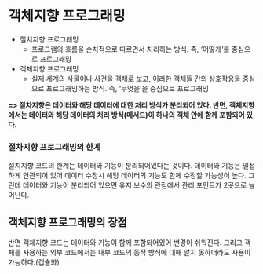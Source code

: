 # 객체지향 프로그래밍
- 절치지향 프로그래밍
    - 프로그램의 흐름을 순차적으로 따르면서 처리하는 방식. 즉, ‘어떻게’를 중심으로 프로그래밍
- 객체지향 프로그래밍
    - 실제 세계의 사물이나 사건을 객체로 보고, 이러한 객체들 간의 상호작용을 중심으로 프로그래밍하는 방식. 즉, ‘무엇을’을 중심으로 프로그래밍

**=> 절차지향은 데이터와 해당 데이터에 대한 처리 방식가 분리되어 있다. 
반면, 객체지향에서는 데이터와 해당 데이터의 처리 방식(메서드)이 하나의 객체 안에 함께 포함되어 있다.**

### 절차지향 프로그래밍의 한계
절치지향 코드의 한계는 데이터와 기능이 분리되어있다는 것이다. 
데이터와 기능은 밀접하게 연관되어 있어 데이터 수정시 해당 데이터의 기능도 함께 수정할 가능성이 높다. 
그런데 데이터와 기능이 분리되어 있으면 유지 보수의 관점에서 관리 포인트가 2곳으로 늘어난다.

## 객체지향 프로그래밍의 장점
반면 객체지향 코드는 데이터와 기능이 함께 포함되어있어 변경이 쉬워진다. 
그리고 객체를 사용하는 외부 코드에서는 내부 코드의 동작 방식에 대해 알지 못하더라도 사용이 가능하다.(캡슐화)